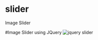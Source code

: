 # slider
Image Slider

#Image Slider using JQuery
![jquery slider](https://github.com/Tanmay03027/slider/assets/141415173/dffc79f4-8462-4195-9b79-410f1beb8c44)
